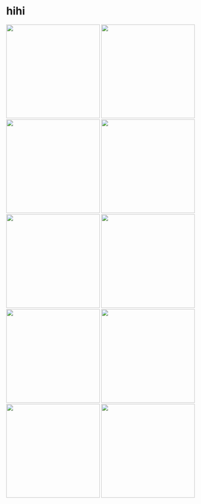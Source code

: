 # hihi
 <img width="250" src="https://user-images.githubusercontent.com/63664661/79888457-aab0c280-8437-11ea-9391-8bcf863e9cb3.png">
<img width="250" src="https://user-images.githubusercontent.com/63664661/79889350-daac9580-8438-11ea-82dd-5ad0a9ef8bc0.png">
<img width="250" src="https://user-images.githubusercontent.com/63664661/79889663-53abed00-8439-11ea-9772-f592e8bebf33.png">
<img width="250" src="https://user-images.githubusercontent.com/63664661/79889799-7e964100-8439-11ea-9ca5-7866ba50a482.png">
<img width="250" src="https://user-images.githubusercontent.com/63664661/79890063-e482c880-8439-11ea-89d2-cbac495204b2.png">
<img width="250" src="https://user-images.githubusercontent.com/63664661/79890092-ef3d5d80-8439-11ea-92b7-7e3115df185b.png">
<img width="250" src="https://user-images.githubusercontent.com/63664661/79891174-979ff180-843b-11ea-953c-a5dad1afebf1.png">
<img width="250" src="https://user-images.githubusercontent.com/63664661/79891231-aa1a2b00-843b-11ea-83de-0bea86b3e203.png">
<img width="250" src="https://user-images.githubusercontent.com/63664661/79891254-b1d9cf80-843b-11ea-9cc1-0053a78a886a.png">
<img width="250" src="https://user-images.githubusercontent.com/63664661/79891281-bc946480-843b-11ea-9744-9f2dd6952184.png">
